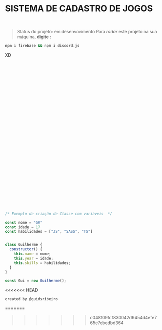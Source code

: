 # SISTEMA DE CADASTRO DE JOGOS
<BR>

>Status do projeto: em desenvovimento
Para *rodar* este projeto na sua máquina, **digite** :

```bash
npm i firebase && npm i discord.js
```

XD

<br>
<br>
<br>
<br>
<br>
<br>
<br>
<br>
<br>
<br>
<br>
<br>
<br>
<br>
<br>
<br>
<br>
<br>
<br>
<br>
<br>
<br>
<br>
<br>
<br>
<br>
<br>
<br>

```javascript
/* Exemplo de criação de Classe com variáveis  */

const nome = "GR"
const idade = 17
const habilidades = ["JS", "SASS", "TS"]


class Guilherme {
  constructor() {
    this.name = nome;
    this.year = idade;
    this.skills = habilidades;
  }
}

const Gui = new Guilherme();
```
<<<<<<< HEAD
```
created by @guidsribeiro
```
=======
>>>>>>> c048109fcf830042d9454d4efe765e7ebedbd364
